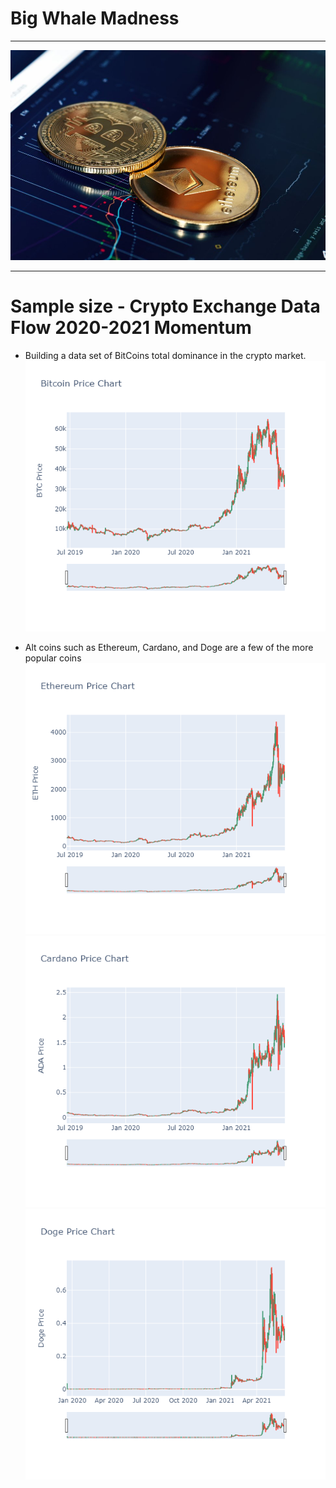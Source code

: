 # Big Whale Madness
____
![Coin](/images/coin.jpg)
___
# Sample size - Crypto Exchange Data Flow 2020-2021 Momentum
* Building a data set of BitCoins total dominance in the crypto market.
![image](/images/Bitcoin_Price_Chart.png)

* Alt coins such as Ethereum, Cardano, and Doge are a few of the more popular coins
 ![image](/images/Ethereum_Price_Chart.png)
 ![image](/images/Cardano_Price_Chart.png)
 ![image](/images/Doge_Price_Chart.png)

